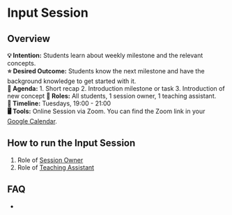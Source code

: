 # Input Session

## Overview
**💡 Intention:** Students learn about weekly milestone and the relevant concepts.\
**⭐ Desired Outcome:** Students know the next milestone and have the background knowledge to get started with it.\
**📝 Agenda:** 1. Short recap 2. Introduction milestone or task 3. Introduction of new concept 
**👤 Roles:** All students, 1 session owner, 1 teaching assistant. \
**📅 Timeline:** Tuesdays, 19:00 - 21:00 \
**🖥️ Tools:** Online Session via Zoom. You can find the Zoom link in your [Google Calendar](https://calendar.google.com/calendar/u/0/r).


## How to run the Input Session 
1. Role of [Session Owner](https://github.com/ReDI-School/fullstack_bootcamp/blob/main/volunteers/session_owner.md)
2. Role of [Teaching Assistant](https://github.com/ReDI-School/fullstack_bootcamp/blob/main/volunteers/teaching_assistant.md)


## FAQ
- 
